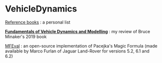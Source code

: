 # VehicleDynamics

[Reference books](https://github.com/EricCabrol/VehicleDynamics/blob/master/books.md) : a personal list

[**Fundamentals of Vehicle Dynamics and Modelling**](https://github.com/EricCabrol/VehicleDynamics/blob/master/Minaker.md) : my review of Bruce Minaker's 2019 book 

[MFEval](https://www.mathworks.com/matlabcentral/fileexchange/63618-mfeval) : an open-source implementation of Pacejka's Magic Formula (made available by Marco Furlan of Jaguar Land-Rover for versions 5.2, 6.1 and 6.2)
